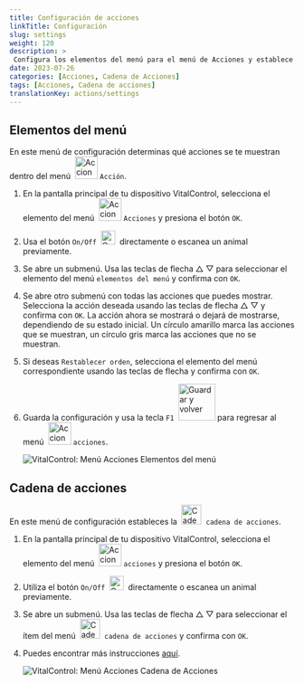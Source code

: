```yaml
---
title: Configuración de acciones
linkTitle: Configuración
slug: settings
weight: 120
description: >
 Configura los elementos del menú para el menú de Acciones y establece la cadena de acciones
date: 2023-07-26
categories: [Acciones, Cadena de Acciones]
tags: [Acciones, Cadena de acciones]
translationKey: actions/settings
---
```

## Elementos del menú

En este menú de configuración determinas qué acciones se te muestran dentro del menú &nbsp;<img src="/icons/actions.svg" width="40" align="bottom" alt="Acciones" /> `Acción`.

1. En la pantalla principal de tu dispositivo VitalControl, selecciona el elemento del menú &nbsp;<img src="/icons/actions.svg" width="40" align="bottom" alt="Acciones" /> `Acciones` y presiona el botón `OK`.

2. Usa el botón `On/Off` &nbsp;<img src="/icons/gear.svg" width="25" align="bottom" alt="Cadena de acciones" />&nbsp; directamente o escanea un animal previamente.

3. Se abre un submenú. Usa las teclas de flecha △ ▽ para seleccionar el elemento del menú `elementos del menú` y confirma con `OK`.

4. Se abre otro submenú con todas las acciones que puedes mostrar. Selecciona la acción deseada usando las teclas de flecha △ ▽ y confirma con `OK`. La acción ahora se mostrará o dejará de mostrarse, dependiendo de su estado inicial. Un círculo amarillo marca las acciones que se muestran, un círculo gris marca las acciones que no se muestran.

5. Si deseas `Restablecer orden`, selecciona el elemento del menú correspondiente usando las teclas de flecha y confirma con `OK`.

6. Guarda la configuración y usa la tecla `F1` &nbsp;<img src="/icons/footer/save_exit.svg" width="65" align="bottom" alt="Guardar y volver" /> para regresar al menú &nbsp;<img src="/icons/actions.svg" width="40" align="bottom" alt="Acciones" /> `acciones`.

    ![VitalControl: Menú Acciones Elementos del menú](../images/menu.png "Elementos del menú")

## Cadena de acciones

En este menú de configuración estableces la &nbsp;<img src="/icons/actions/action-chain.svg" width="35" align="bottom" alt="Cadena de acciones" />&nbsp; `cadena de acciones`.

1. En la pantalla principal de tu dispositivo VitalControl, selecciona el elemento del menú &nbsp;<img src="/icons/actions.svg" width="40" align="bottom" alt="Acciones" /> `acciones` y presiona el botón `OK`.

2. Utiliza el botón `On/Off` &nbsp;<img src="/icons/gear.svg" width="25" align="bottom" alt="Cadena de acciones" />&nbsp; directamente o escanea un animal previamente.

3. Se abre un submenú. Usa las teclas de flecha △ ▽ para seleccionar el ítem del menú &nbsp;<img src="/icons/actions/action-chain.svg" width="35" align="bottom" alt="Cadena de acciones" />&nbsp; `cadena de acciones` y confirma con `OK`.

4. Puedes encontrar más instrucciones [aquí](/es/docs/chain-of-actions/#configurar-cadena-de-acciones).

    ![VitalControl: Menú Acciones Cadena de Acciones](../images/chainofactions.png "Cadena de Acciones")
